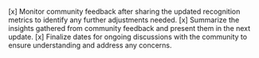 [x] Monitor community feedback after sharing the updated recognition metrics to identify any further adjustments needed.
[x] Summarize the insights gathered from community feedback and present them in the next update.
[x] Finalize dates for ongoing discussions with the community to ensure understanding and address any concerns.